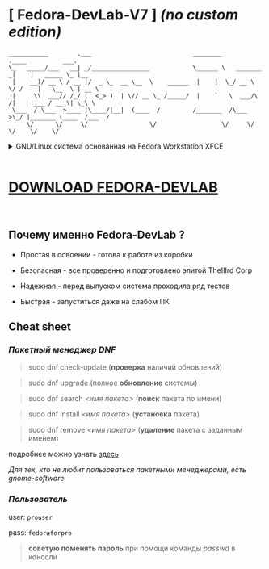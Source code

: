 # **[ Fedora-DevLab-V7 ]** _(no custom edition)_

```
___________        .___                            ________              .____          ___.    
\_   _____/___   __| _/________________            \______ \   _______  _|    |   _____ \_ |__  
 |    __)/ __ \ / __ |/  _ \_  __ \__  \    ______  |    |  \_/ __ \  \/ /    |   \__  \ | __ \ 
 |     \\  ___// /_/ (  <_> )  | \// __ \_ /_____/  |    `   \  ___/\   /|    |___ / __ \| \_\ \
 \___  / \___  >____ |\____/|__|  (____  /         /_______  /\___  >\_/ |_______ (____  /___  /
     \/      \/     \/                 \/                  \/     \/             \/    \/    \/ 
```

<details><summary>GNU/Linux система основанная на Fedora Workstation XFCE</summary>

</details>

<br>

# [DOWNLOAD FEDORA-DEVLAB](https://drive.google.com/file/d/1BKLef4OydDLxXGkjuwwGUmlfFLBIcOvg/view?usp=sharing) 

<br>

## **Почему именно Fedora-DevLab ?**

- Простая в освоении - готова к работе из коробки

- Безопасная - все проверенно и подготовлено элитой TheIIIrd Corp

- Надежная - перед выпуском система проходила ряд тестов

- Быстрая - запуститься даже на слабом ПК


## **Cheat sheet**

### _**Пакетный менеджер DNF**_

> sudo dnf check-update                (**проверка** наличий обновлений)

> sudo dnf upgrade                     (полное **обновление** системы)

> sudo dnf search _<имя пакета>_         (**поиск** пакета по имени)

> sudo dnf install _<имя пакета>_        (**установка** пакета)

> sudo dnf remove _<имя пакета>_         (**удаление** пакета с заданным именем)

подробнее можно узнать [здесь](https://linux-faq.ru/page/komanda-dnf)

_Для тех, кто не любит пользоваться пакетными менеджерами, есть gnome-software_

### _**Пользователь**_

user: `prouser`

pass: `fedoraforpro`

> **советую поменять пароль** при помощи команды _passwd_ в консоли

